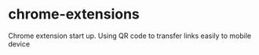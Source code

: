 # chrome-extensions
Chrome extension start up. Using QR code to transfer links easily to mobile device
